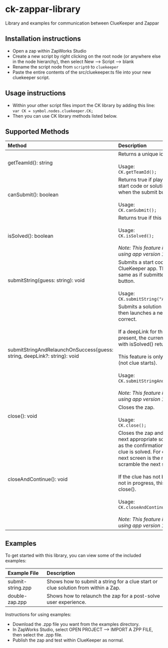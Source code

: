 # ck-zappar-library
Library and examples for communication between ClueKeeper and Zappar

## Installation instructions
- Open a zap within ZapWorks Studio
- Create a new script by right clicking on the root node (or anywhere else in the node hierarchy), then select New --> Script --> blank
- Rename the script node from `script0` to `cluekeeper`
- Paste the entire contents of the src/cluekeeper.ts file into your new cluekeeper script.
 
## Usage instructions
- Within your other script files import the CK library by adding this line:<br>
    `var CK = symbol.nodes.cluekeeper.CK;`
- Then you can use CK library methods listed below.
 
## Supported Methods
| Method | Description |
|:--- |:--- |
| getTeamId(): string | Returns a unique identifier for the team.<br><br>Usage:<br>`CK.getTeamId();` |
| canSubmit(): boolean | Returns true if players can submit a string as a start code or solution. This corresponds to when the submit button is enabled.<br><br>Usage:<br>`CK.canSubmit();` |
| isSolved(): boolean | Returns true if this clue has been solved.<br><br>Usage:<br>`CK.isSolved();`<br><br>*Note: This feature is only available to players using app version 1.13.0 and higher.* |
| submitString(guess: string): void | Submits a start code or solution to the ClueKeeper app.  The response will be the same as if submitted manually via the submit button.<br><br>Usage:<br>`CK.submitString("ABC");` |
| submitStringAndRelaunchOnSuccess(guess: string, deepLink?: string): void | Submits a solution to the ClueKeeper app, then launches a new zap if the guess is correct.<br><br>If a deepLink for the subsequent zap is not present, the current zap will be relaunched with isSolved() returning true.<br><br>This feature is only available for clue solves (not clue starts). <br><br>Usage:<br>`CK.submitStringAndRelaunchOnSuccess("ABC");`<br><br>*Note: This feature is only available to players using app version 1.13.0 and higher.* |
| close(): void | Closes the zap.<br><br>Usage:<br>`CK.close();` |
| closeAndContinue(): void | Closes the zap and navigates the player to the next appropriate screen, using the same logic as the confirmation dialog presented when a clue is solved. For example, in a linear hunt the next screen is the next clue, while in a scramble the next screen is the clue list.<br><br>If the clue has not been solved or the hunt is not in progress, this behaves the same as close().<br><br>Usage:<br>`CK.closeAndContinue();`<br><br>*Note: This feature is only available to players using app version 1.13.0 and higher.* |

## Examples
To get started with this library, you can view some of the included examples:

| Example File | Description |
|:--- |:--- |
| submit-string.zpp | Shows how to submit a string for a clue start or clue solution from within a Zap. |
| double-zap.zpp | Shows how to relaunch the zap for a post-solve user experience. |

Instructions for using examples:
- Download the .zpp file you want from the examples directory.
- In ZapWorks Studio, select OPEN PROJECT --> IMPORT A ZPP FILE, then select the .zpp file.
- Publish the zap and test within ClueKeeper as normal.


